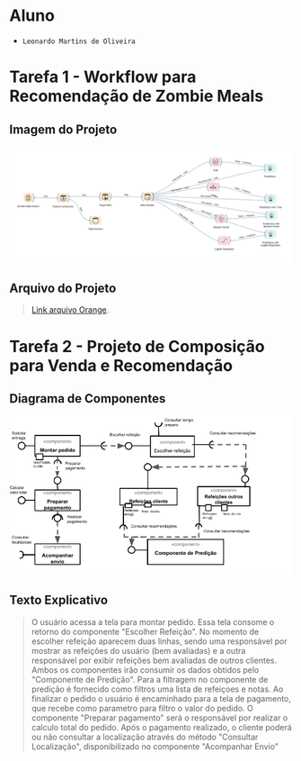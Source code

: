 # Aluno
* `Leonardo Martins de Oliveira`

# Tarefa 1 - Workflow para Recomendação de Zombie Meals

## Imagem do Projeto
> 
![Workflow Orange](images/zombie-meal-predicitions.png)

## Arquivo do Projeto
> [Link arquivo Orange](/orange/zombie-meals.ows).

# Tarefa 2 - Projeto de Composição para Venda e Recomendação

## Diagrama de Componentes

![Diagrama](images/diagrama-componentes.png)

## Texto Explicativo

> O usuário acessa a tela para montar pedido. Essa tela consome o retorno do componente "Escolher Refeição". No momento de escolher refeição aparecem duas linhas, sendo uma responsável por mostrar as refeições do usuário (bem avaliadas) e a outra responsável por exibir refeições bem avaliadas de outros clientes.
> Ambos os componentes irão consumir os dados obtidos pelo "Componente de Predição". Para a filtragem no componente de predição é fornecido como filtros uma lista de refeiçoes e notas. 
> Ao finalizar o pedido o usuário é encaminhado para a tela de pagamento, que recebe como parametro para filtro o valor do pedido. O componente "Preparar pagamento" será o responsável por realizar o calculo total do pedido.
> Após o pagamento realizado, o cliente poderá ou não consultar a localização através do método "Consultar Localização", disponibilizado no componente "Acompanhar Envio"
